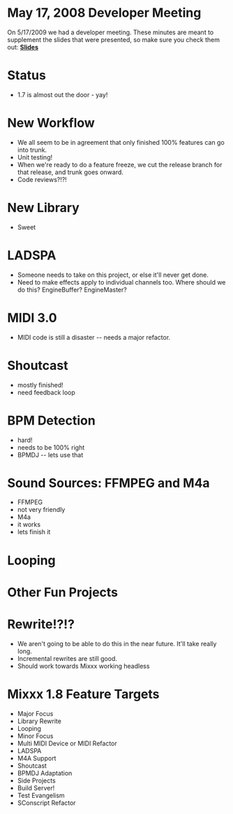 # May 17, 2008 Developer Meeting

On 5/17/2009 we had a developer meeting. These minutes are meant to
supplement the slides that were presented, so make sure you check them
out:
**[Slides](http://docs.google.com/Present?docid=dd557nj5_28fvx8jkgx&skipauth=true)**

# Status

  - 1.7 is almost out the door - yay\!

# New Workflow

  - We all seem to be in agreement that only finished 100% features can
    go into trunk.
  - Unit testing\!
  - When we're ready to do a feature freeze, we cut the release branch
    for that release, and trunk goes onward.
  - Code reviews?\!?\!

# New Library

  - Sweet

# LADSPA

  - Someone needs to take on this project, or else it'll never get done.
  - Need to make effects apply to individual channels too. Where should
    we do this? EngineBuffer? EngineMaster?

# MIDI 3.0

  - MIDI code is still a disaster -- needs a major refactor. 

# Shoutcast

  - mostly finished\!
  - need feedback loop

# BPM Detection

  - hard\! 
  - needs to be 100% right
  - BPMDJ -- lets use that

# Sound Sources: FFMPEG and M4a

  - FFMPEG 
  - not very friendly
  - M4a 
  - it works
  - lets finish it

# Looping

# Other Fun Projects

# Rewrite\!?\!?

  - We aren't going to be able to do this in the near future. It'll take
    really long. 
  - Incremental rewrites are still good.
  - Should work towards Mixxx working headless

# Mixxx 1.8 Feature Targets

  - Major Focus
  - Library Rewrite
  - Looping
  - Minor Focus
  - Multi MIDI Device or MIDI Refactor
  - LADSPA
  - M4A Support
  - Shoutcast
  - BPMDJ Adaptation
  - Side Projects
  - Build Server\!
  - Test Evangelism
  - SConscript Refactor
